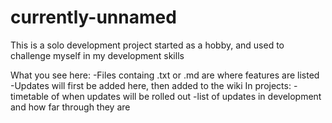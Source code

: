 # currently-unnamed

This is a solo development project started as a hobby, and used to challenge myself in my development skills

What you see here:
-Files containg .txt or .md are where features are listed 
-Updates will first be added here, then added to the wiki
  In projects:
  -timetable of when updates will be rolled out
  -list of updates in development and how far through they are
